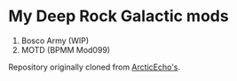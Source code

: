 # My Deep Rock Galactic mods
1. Bosco Army (WIP)
2. MOTD (BPMM Mod099)

Repository originally cloned from [ArcticEcho's](https://github.com/ArcticEcho/My-DRG-Mods).
